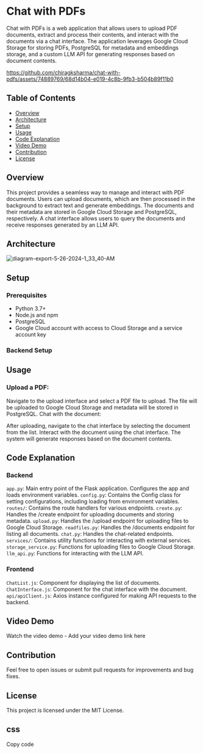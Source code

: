 # Chat with PDFs

Chat with PDFs is a web application that allows users to upload PDF documents, extract and process their contents, and interact with the documents via a chat interface. The application leverages Google Cloud Storage for storing PDFs, PostgreSQL for metadata and embeddings storage, and a custom LLM API for generating responses based on document contents.



https://github.com/chiragksharma/chat-with-pdfs/assets/74889769/68d14b04-e019-4c8b-9fb3-b504b89f11b0



## Table of Contents

- [Overview](#overview)
- [Architecture](#architecture)
- [Setup](#setup)
- [Usage](#usage)
- [Code Explanation](#code-explanation)
- [Video Demo](#video-demo)
- [Contribution](#contribution)
- [License](#license)

## Overview

This project provides a seamless way to manage and interact with PDF documents. Users can upload documents, which are then processed in the background to extract text and generate embeddings. The documents and their metadata are stored in Google Cloud Storage and PostgreSQL, respectively. A chat interface allows users to query the documents and receive responses generated by an LLM API.

## Architecture

![diagram-export-5-26-2024-1_33_40-AM](https://github.com/chiragksharma/chat-with-pdfs/assets/74889769/96a2a6fe-e5e5-4c04-a0de-b02b37b5cbc6)


## Setup

### Prerequisites

- Python 3.7+
- Node.js and npm
- PostgreSQL
- Google Cloud account with access to Cloud Storage and a service account key

### Backend Setup

## Usage
### Upload a PDF:

Navigate to the upload interface and select a PDF file to upload.
The file will be uploaded to Google Cloud Storage and metadata will be stored in PostgreSQL.
Chat with the document:

After uploading, navigate to the chat interface by selecting the document from the list.
Interact with the document using the chat interface. The system will generate responses based on the document contents.

## Code Explanation
### Backend
`app.py`: Main entry point of the Flask application. Configures the app and loads environment variables.
`config.py`: Contains the Config class for setting configurations, including loading from environment variables.
`routes/`: Contains the route handlers for various endpoints.
`create.py`: Handles the /create endpoint for uploading documents and storing metadata.
`upload.py`: Handles the /upload endpoint for uploading files to Google Cloud Storage.
`readfiles.py`: Handles the /documents endpoint for listing all documents.
`chat.py`: Handles the chat-related endpoints.
`services/`: Contains utility functions for interacting with external services.
`storage_service.py`: Functions for uploading files to Google Cloud Storage.
`llm_api.py`: Functions for interacting with the LLM API.
### Frontend
`ChatList.js`: Component for displaying the list of documents.
`ChatInterface.js`: Component for the chat interface with the document.
`api/apiClient.js`: Axios instance configured for making API requests to the backend.

## Video Demo
Watch the video demo - Add your video demo link here

## Contribution
Feel free to open issues or submit pull requests for improvements and bug fixes.

## License
This project is licensed under the MIT License.

## css
Copy code






